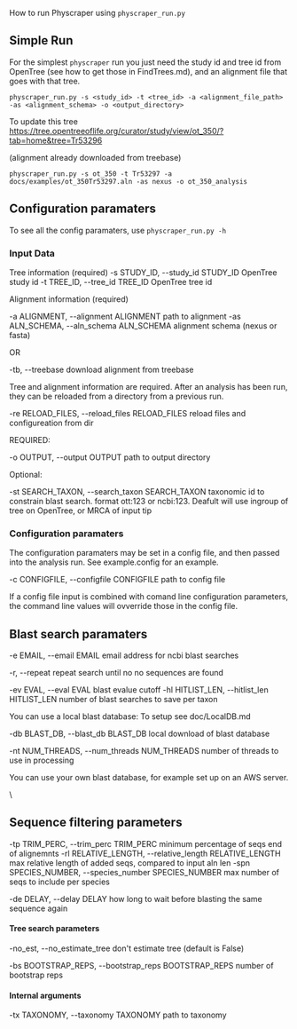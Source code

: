 How to run Physcraper using `physcraper_run.py`


## Simple Run

For the simplest `physcraper` run you just need the study id and tree id from OpenTree (see how to get those in FindTrees.md),
and an alignment file that goes with that tree.

    physcraper_run.py -s <study_id> -t <tree_id> -a <alignment_file_path> -as <alignment_schema> -o <output_directory>


To update this tree
https://tree.opentreeoflife.org/curator/study/view/ot_350/?tab=home&tree=Tr53296

(alignment already downloaded from treebase)


    physcraper_run.py -s ot_350 -t Tr53297 -a docs/examples/ot_350Tr53297.aln -as nexus -o ot_350_analysis


## Configuration paramaters


To see all the config paramaters, use `physcraper_run.py -h`


### Input Data


Tree information (required)
  -s STUDY_ID, --study_id STUDY_ID
                        OpenTree study id
  -t TREE_ID, --tree_id TREE_ID
                        OpenTree tree id

Alignment information (required)

  -a ALIGNMENT, --alignment ALIGNMENT
                        path to alignment
  -as ALN_SCHEMA, --aln_schema ALN_SCHEMA
                        alignment schema (nexus or fasta)

OR

  -tb, --treebase       download alignment from treebase

Tree and alignment information are required.
After an analysis has been run, they can be reloaded from a directory from a previous run.

  -re RELOAD_FILES, --reload_files RELOAD_FILES
                        reload files and configureation from dir


REQUIRED:

  -o OUTPUT, --output OUTPUT
                        path to output directory

Optional:

  -st SEARCH_TAXON, --search_taxon SEARCH_TAXON
                        taxonomic id to constrain blast search. format ott:123
                        or ncbi:123. Deafult will use ingroup of tree on
                        OpenTree, or MRCA of input tip





### Configuration paramaters

The configuration paramaters may be set in a config file, and then passed into the analysis run. See example.config for an example.


  -c CONFIGFILE, --configfile CONFIGFILE
                        path to config file

If a config file input is combined with comand line configuration parameters, the command line values will ovverride those in the config file.


## Blast search paramaters

  -e EMAIL, --email EMAIL
                        email address for ncbi blast searches

  -r, --repeat          repeat search until no no sequences are found


  -ev EVAL, --eval EVAL
                        blast evalue cutoff
  -hl HITLIST_LEN, --hitlist_len HITLIST_LEN
                        number of blast searches to save per taxon


You can use a local blast database:
To setup see doc/LocalDB.md

  -db BLAST_DB, --blast_db BLAST_DB
                        local download of blast database




  -nt NUM_THREADS, --num_threads NUM_THREADS
                        number of threads to use in processing


You can use your own blast database, for example set up on an AWS server.

\
## Sequence filtering parameters

  -tp TRIM_PERC, --trim_perc TRIM_PERC
                        minimum percentage of seqs end of alignemnts
  -rl RELATIVE_LENGTH, --relative_length RELATIVE_LENGTH
                        max relative length of added seqs, compared to input
                        aln len
  -spn SPECIES_NUMBER, --species_number SPECIES_NUMBER
                        max number of seqs to include per species

  -de DELAY, --delay DELAY
                        how long to wait before blasting the same sequence
                        again

#### Tree search parameters
  -no_est, --no_estimate_tree
                        don't estimate tree (default is False)

  -bs BOOTSTRAP_REPS, --bootstrap_reps BOOTSTRAP_REPS
                        number of bootstrap reps


#### Internal arguments


  -tx TAXONOMY, --taxonomy TAXONOMY
                        path to taxonomy
